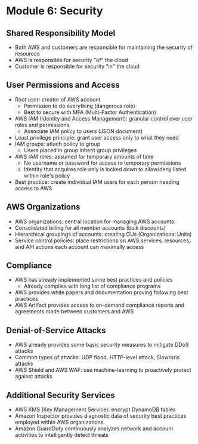 # Module 6: Security

## Shared Responsibility Model

- Both AWS and customers are responsible for maintaining the security of resources
- AWS is responsible for security "of" the cloud
- Customer is responsible for security "in" the cloud

## User Permissions and Access

- Root user: creator of AWS account
  - Permission to do everything (dangerous role)
  - Best to secure with MFA (Multi-Factor Authentication)
- AWS IAM (Identity and Access Management): granular control over user roles and permissions
  - Associate IAM policy to users (JSON document)
- Least privilege principle: grant user access only to what they need
- IAM groups: attach policy to group
  - Users placed in group inherit group privileges
- AWS IAM roles: assumed for temporary amounts of time
  - No username or password for access to temporary permissions
  - Identity that acquires role only is locked down to allow/deny listed within role's policy
- Best practice: create individual IAM users for each person needing access to AWS

## AWS Organizations

- AWS organizations: central location for managing AWS accounts
- Consolidated billing for all member accounts (bulk discounts)
- Hierarchical groupings of accounts: creating OUs (Organizational Units)
- Service control policies: place restrictions on AWS services, resources, and API actions each account can maximally access

## Compliance

- AWS has already implemented some best practices and policies
  - Already complies with long list of compliance programs
- AWS provides white papers and documentation proving following best practices
- AWS Artifact provides access to on-demand compliance reports and agreements made between customers and AWS

## Denial-of-Service Attacks

- AWS already provides some basic security measures to mitigate DDoS attacks
- Common types of attacks: UDP flood, HTTP-level attack, Slowroris attacks
- AWS Shield and AWS WAF: use machine-learning to proactively protect against attacks

## Additional Security Services

- AWS KMS (Key Management Service): encrypt DynamoDB tables
- Amazon Inspector provides diagnostic data of security best practices employed within AWS organizations
- Amazon GuardDuty continuously analyzes network and account activities to intelligently detect threats

